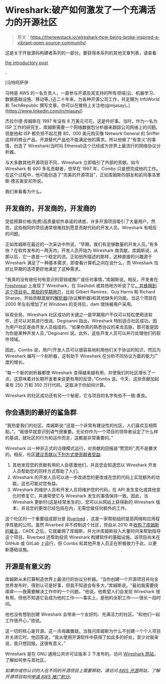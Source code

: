 # Wireshark:破产如何激发了一个充满活力的开源社区

> 原文：<https://thenewstack.io/wireshark-how-being-broke-inspired-a-vibrant-open-source-community/>

这是关于开放源码构建者系列的一部分。要获得本系列的其他文章列表，请查看

[the introductory post](https://thenewstack.io/open-source-builders-an-inside-look/)

.

[](https://www.linkedin.com/in/mjasay/)

 [马特阿萨伊

马特是 AWS 的一名负责人，一直参与开源及其支持的所有领域(云、机器学习、数据基础设施、移动等。)近二十年来，为各种开源公司工作，并定期为 InfoWorld 和 TechRepublic 撰写文章。你可以在推特上关注他(@mjasay)。](https://www.linkedin.com/in/mjasay/) [](https://www.linkedin.com/in/mjasay/)

杰拉尔德·库姆斯在 1997 年没有 8 万美元可花，这是件好事。当时，作为一名为 ISP 工作的研究生，库姆斯需要一个网络数据包分析器来跟踪公司网络上的问题。但是他和 ISP 都负担不起花费 80，000 美元购买像 Network General 的 Sniffer 这样的商业产品，开源替代产品也不能满足他的需求。所以他做了“有意义”的事情，创造了 Wireshark(当时叫 Ethereal)这个已经成为世界上最流行的网络协议分析器。

与大多数其他开源项目不同，Wireshark 立即吸引了外部的贡献。如今 Wireshark 有 600 多名贡献者，但早在 1997 年，Combs 只是想完成他的工作。在这个过程中，他可能创造了“完美的开源项目”，正如库姆斯的朋友和前同事洛里斯·德吉奥安尼所说。

我们来看看为什么。

## 开发商的，开发商的，开发商的

受低预算价格(免费)高质量软件承诺的诱惑，许多开源项目吸引了大量用户。然而，这些相同的项目通常很难找到愿意贡献代码的开发人员。Wireshark 有相反的问题。

正如库姆斯在最近的一次采访中所说，“早期，我们有足够数量的开发人员。”有多快？在软件发布的一两天内，开发人员开始为 Wireshark 做贡献，库姆斯说，从那以后，它一直是一个稳定的流。正如他所描述的那样，这种直接的兴趣源于 Wireshark 满足了一种基本需求，即查看计算机之间在说什么，而 Wireshark 恰好比早期的选项更好地满足了这种需求。

“我真的没有做任何有意识的营销或推广或任何事情，”库姆斯说。相反，开发者在 [Freshmeat](http://freshmeat.sourceforge.net/) 上发现了 Wireshark，在 Slashdot 或其他地方听说了它[，并蜂拥到这个项目中。那些](https://slashdot.org/story/06/06/09/1935202/rip-ethereal-long-live-wireshark)[的早期用户](https://www.wireshark.org/docs/wsug_html_chunked/ChIntroHistory.html)，比如 Gilbert Ramirez、Guy Harris 和 Richard Sharpe，开始贡献底层的[解析器](https://www.wireshark.org/docs/wsdg_html_chunked/ChDissectAdd.html)(协议解析器)和其他缺失的功能。当这个项目在 2000 年左右增加了对 Windows 的支持后，dam 很快被用户采用。

纵观全局，Wireshark 社区成功的关键之一是早期用户不仅可以轻松使用该软件，还可以对其进行改进。Degioanni 指出，Wireshark 特别适合社区成功，因为用户社区是由开发人员组成的。“如果你真的熟悉协议的来龙去脉，那可能是因为你是某种开发人员，”Degioanni 说。此外，这些开发人员可以并行处理他们的软件领域。

因此，Combs 说，用户/开发人员可以很容易地利用他们关于协议的知识，然后为 Wireshark 编写一个剖析器，这有助于 Wireshark 在分析不同协议方面的能力广度的增长。

“每一个新的剖析器都使 Wireshark 变得越来越有用，并使我们的社区增长了一点，这意味着对长期开发者来说更有用的反馈，”Combs 说。今天，这些贡献加起来有 250 万和 350 万行代码，这取决于你如何计算。

Wireshark 的社区成功还有另一个秘密，它与项目的名字有些不一致:善良。

## 你会遇到的最好的鲨鱼群

“我热爱我们的社区。库姆斯说:“这是一个非常有建设性的社区，人们喜欢互相帮助。”。“我很早就意识到语气很重要。无论你作为一个项目的领导者设定了什么样的基调，就社区的行为和运作而言，这都是非常重要的。”

Wireshark 以一种非正式的治理模式运行，对贡献的回报是“赞赏的”,而不是要求的。相反，社区[建议贡献以下列方式使贡献者受益](https://www.wireshark.org/docs/wsug_html_chunked/ChIntroMaintenance.html):

1.  其他发现您的贡献有用的人会感激他们，并且您会知道您以 Wireshark 开发人员帮助您的同样方式帮助了人们。
2.  Wireshark 的开发人员可以进一步改进您的更改或在您的代码上实现额外的功能，这也可能对您有益。
3.  Wireshark 的维护人员和开发人员将维护您的代码，在 API 发生变化或其他变化时修复它，并通常使它与 Wireshark 发生的事情保持一致。因此，当 Wireshark 更新时(这是经常发生的)，您可以从网站上获得新的 Wireshark 版本，并且您的更改已经包括在内，无需您做任何额外的工作。

这个社区的一个重要组成部分是 [Riverbed](https://www.riverbed.com/) ，这是一家帮助组织提高网络和应用程序性能的公司。虽然 Riverbed 并不控制这个社区，但自从 2010 年[收购了库姆斯的雇主](https://en.wikipedia.org/wiki/Wireshark#History)，CACE 之后，它就雇佣了库姆斯，并允许库姆斯投入大量时间来帮助指导这个项目。Riverbed 还帮助投资 Wireshark 构建软件的基础设施。该项目尚未在 GitHub 或 GitLab 上运行，但 Combs 和其他开发人员正在积极致力于此，以更新基础设施。

## 开源是有意义的

库姆斯从未打算制造世界上最流行的协议分析器。“当你创建一个开源项目并向全世界发布时，得到认可是好事，但我不知道会有多大，”库姆斯说。"最初我需要挠痒痒——我需要解决工作中的一个问题。"他说，他希望人们会发现 Wireshark 很有用，但他不知道它会成为他的工作——事实上，是他的全职工作——很长一段时间。

他也没有想到创建 Wireshark 会带来一个友好的、充满活力的社区。“和他们一起工作很开心，”他说。

这一切的核心是开源。这一点毋庸置疑。当我问库姆斯为什么不创建一个个人项目并关闭它时，他回答说，“我从使用开源软件中获得了如此多的好处，至少对我来说，我只想回报。这很有意义。”

Wireshark 是在 GNU 通用公共许可证版本 2 下发布的。访问 [Wireshark 网站](https://www.wireshark.org/develop.html)，了解如何参与其社区。

*如果你或你认识的人在不同的开源项目上需要帮助，请访问 [AWS 开源](https://aws.amazon.com/opensource)网站，了解开源项目如何[申请 AWS 推广积分](https://aws.amazon.com/blogs/opensource/aws-promotional-credits-open-source-projects/)。*

<svg xmlns:xlink="http://www.w3.org/1999/xlink" viewBox="0 0 68 31" version="1.1"><title>Group</title> <desc>Created with Sketch.</desc></svg>